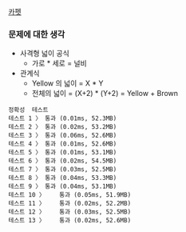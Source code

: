 [카펫](https://programmers.co.kr/learn/courses/30/lessons/42842)

### 문제에 대한 생각
- 사격형 넓이 공식
  - 가로 * 세로 = 널비
- 관계식
  - Yellow 의 넓이 = X * Y
  - 전체의 넓이 = (X+2) * (Y+2) = Yellow + Brown

```
정확성  테스트
테스트 1 〉	통과 (0.01ms, 52.3MB)
테스트 2 〉	통과 (0.02ms, 53.2MB)
테스트 3 〉	통과 (0.06ms, 52.6MB)
테스트 4 〉	통과 (0.01ms, 52.6MB)
테스트 5 〉	통과 (0.01ms, 53.1MB)
테스트 6 〉	통과 (0.02ms, 54.5MB)
테스트 7 〉	통과 (0.03ms, 52.5MB)
테스트 8 〉	통과 (0.04ms, 53.3MB)
테스트 9 〉	통과 (0.04ms, 53.1MB)
테스트 10 〉	통과 (0.05ms, 51.9MB)
테스트 11 〉	통과 (0.02ms, 52.2MB)
테스트 12 〉	통과 (0.03ms, 52.5MB)
테스트 13 〉	통과 (0.02ms, 52.6MB)
```